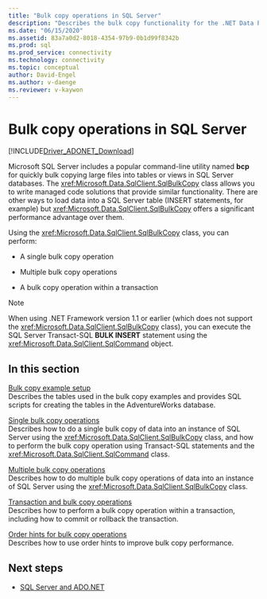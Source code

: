 ```yaml
---
title: "Bulk copy operations in SQL Server"
description: "Describes the bulk copy functionality for the .NET Data Provider for SQL Server."
ms.date: "06/15/2020"
ms.assetid: 83a7a0d2-8018-4354-97b9-0b1d99f8342b
ms.prod: sql
ms.prod_service: connectivity
ms.technology: connectivity
ms.topic: conceptual
author: David-Engel
ms.author: v-daenge
ms.reviewer: v-kaywon
---
```

# Bulk copy operations in SQL Server

[!INCLUDE[Driver_ADONET_Download](../../../includes/driver_adonet_download.md)]

Microsoft SQL Server includes a popular command-line utility named **bcp** for quickly bulk copying large files into tables or views in SQL Server databases. The <xref:Microsoft.Data.SqlClient.SqlBulkCopy> class allows you to write managed code solutions that provide similar functionality. There are other ways to load data into a SQL Server table (INSERT statements, for example) but <xref:Microsoft.Data.SqlClient.SqlBulkCopy> offers a significant performance advantage over them.  
  
Using the <xref:Microsoft.Data.SqlClient.SqlBulkCopy> class, you can perform:  
  
- A single bulk copy operation  
  
- Multiple bulk copy operations  
  
- A bulk copy operation within a transaction  
  
> [!NOTE]
>  When using .NET Framework version 1.1 or earlier (which does not support the <xref:Microsoft.Data.SqlClient.SqlBulkCopy> class), you can execute the SQL Server Transact-SQL **BULK INSERT** statement using the <xref:Microsoft.Data.SqlClient.SqlCommand> object.  
  
## In this section  
[Bulk copy example setup](bulk-copy-example-setup.md)  
Describes the tables used in the bulk copy examples and provides SQL scripts for creating the tables in the AdventureWorks database.  
  
[Single bulk copy operations](single-bulk-copy-operations.md)  
Describes how to do a single bulk copy of data into an instance of SQL Server using the <xref:Microsoft.Data.SqlClient.SqlBulkCopy> class, and how to perform the bulk copy operation using Transact-SQL statements and the <xref:Microsoft.Data.SqlClient.SqlCommand> class.  
  
[Multiple bulk copy operations](multiple-bulk-copy-operations.md)  
Describes how to do multiple bulk copy operations of data into an instance of SQL Server using the <xref:Microsoft.Data.SqlClient.SqlBulkCopy> class.  
  
[Transaction and bulk copy operations](transaction-bulk-copy-operations.md)  
Describes how to perform a bulk copy operation within a transaction, including how to commit or rollback the transaction.  

[Order hints for bulk copy operations](bulk-copy-order-hints.md)  
Describes how to use order hints to improve bulk copy performance.
  
## Next steps
- [SQL Server and ADO.NET](index.md)

